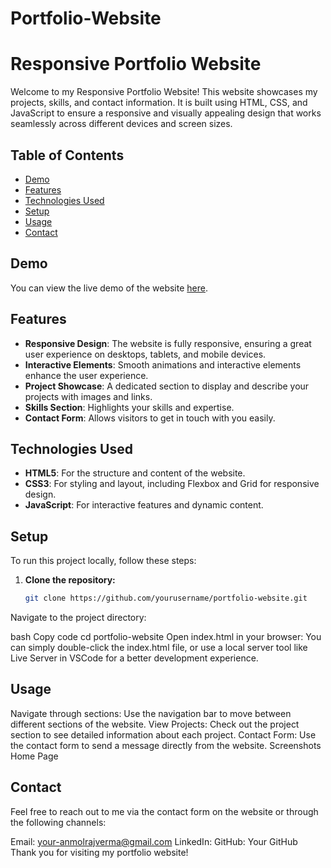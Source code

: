 # Portfolio-Website
 # Responsive Portfolio Website

Welcome to my Responsive Portfolio Website! This website showcases my projects, skills, and contact information. It is built using HTML, CSS, and JavaScript to ensure a responsive and visually appealing design that works seamlessly across different devices and screen sizes.

## Table of Contents

- [Demo](#demo)
- [Features](#features)
- [Technologies Used](#technologies-used)
- [Setup](#setup)
- [Usage](#usage)
- [Contact](#contact)

## Demo

You can view the live demo of the website [here](https://yourwebsite.com).

## Features

- **Responsive Design**: The website is fully responsive, ensuring a great user experience on desktops, tablets, and mobile devices.
- **Interactive Elements**: Smooth animations and interactive elements enhance the user experience.
- **Project Showcase**: A dedicated section to display and describe your projects with images and links.
- **Skills Section**: Highlights your skills and expertise.
- **Contact Form**: Allows visitors to get in touch with you easily.

## Technologies Used

- **HTML5**: For the structure and content of the website.
- **CSS3**: For styling and layout, including Flexbox and Grid for responsive design.
- **JavaScript**: For interactive features and dynamic content.

## Setup

To run this project locally, follow these steps:

1. **Clone the repository:**
   ```bash
   git clone https://github.com/yourusername/portfolio-website.git
Navigate to the project directory:

bash
Copy code
cd portfolio-website
Open index.html in your browser:
You can simply double-click the index.html file, or use a local server tool like Live Server in VSCode for a better development experience.

## Usage
Navigate through sections: Use the navigation bar to move between different sections of the website.
View Projects: Check out the project section to see detailed information about each project.
Contact Form: Use the contact form to send a message directly from the website.
Screenshots
Home Page




## Contact
Feel free to reach out to me via the contact form on the website or through the following channels:

Email: your-anmolrajverma@gmail.com
LinkedIn: 
GitHub: Your GitHub
Thank you for visiting my portfolio website!